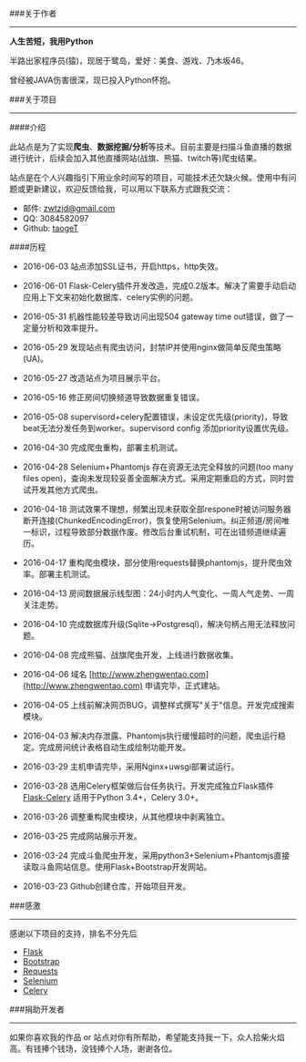 ###关于作者
***

**人生苦短，我用Python**

半路出家程序员(猿)，现居于鹭岛，爱好：美食、游戏、乃木坂46。

曾经被JAVA伤害很深，现已投入Python怀抱。

###关于项目
***

####介绍

此站点是为了实现**爬虫**、**数据挖掘/分析**等技术。目前主要是扫描斗鱼直播的数据进行统计，后续会加入其他直播网站(战旗、熊猫、twitch等)爬虫结果。

站点是在个人兴趣指引下用业余时间写的项目，可能技术还欠缺火候。使用中有问题或更新建议，欢迎反馈给我，可以用以下联系方式跟我交流：

* 邮件: zwtzjd@gmail.com
* QQ: 3084582097
* Github: [taogeT](https://github.com/taogeT)

####历程

* 2016-06-03 站点添加SSL证书，开启https，http失效。

* 2016-06-01 Flask-Celery插件开发改造，完成0.2版本。解决了需要手动启动应用上下文来初始化数据库、celery实例的问题。

* 2016-05-31 机器性能较差导致访问出现504 gateway time out错误，做了一定量分析和效率提升。

* 2016-05-29 发现站点有爬虫访问，封禁IP并使用nginx做简单反爬虫策略(UA)。

* 2016-05-27 改造站点为项目展示平台。

* 2016-05-16 修正房间切换频道导致数据重复错误。

* 2016-05-08 supervisord+celery配置错误，未设定优先级(priority)，导致beat无法分发任务到worker。supervisord config 添加priority设置优先级。

* 2016-04-30 完成爬虫重构，部署主机测试。

* 2016-04-28 Selenium+Phantomjs 存在资源无法完全释放的问题(too many files open)，查询未发现较妥善全面解决方式。采用定期重启的方式，同时尝试开发其他方式爬虫。

* 2016-04-18 测试效果不理想，频繁出现未获取全部respone时被访问服务器断开连接(ChunkedEncodingError)，恢复使用Selenium。纠正频道/房间唯一标识，过程导致部分数据作废。修改后台重试机制，可在出错频道继续遍历。

* 2016-04-17 重构爬虫模块，部分使用requests替换phantomjs，提升爬虫效率。部署主机测试。

* 2016-04-13 房间数据展示线型图：24小时内人气变化、一周人气走势、一周关注走势。

* 2016-04-10 完成数据库升级(Sqlite->Postgresql)，解决句柄占用无法释放问题。

* 2016-04-08 完成熊猫、战旗爬虫开发，上线进行数据收集。

* 2016-04-06 域名 [http://www.zhengwentao.com](http://www.zhengwentao.com) 申请完毕，正式建站。

* 2016-04-05 上线前解决网页BUG，调整样式撰写"关于"信息。开发完成搜索模块。

* 2016-04-03 解决内存泄露、Phantomjs执行缓慢超时的问题，爬虫运行稳定。完成房间统计表格自动生成绘制功能开发。

* 2016-03-29 主机申请完毕，采用Nginx+uwsgi部署试运行。

* 2016-03-28 选用Celery框架做后台任务执行。开发完成独立Flask插件 [Flask-Celery](https://github.com/taogeT/flask-celery) 适用于Python 3.4+，Celery 3.0+。

* 2016-03-26 调整重构爬虫模块，从其他模块中剥离独立。

* 2016-03-25 完成网站展示开发。

* 2016-03-24 完成斗鱼爬虫开发，采用python3+Selenium+Phantomjs直接读取斗鱼网站信息。使用Flask+Bootstrap开发网站。

* 2016-03-23 Github创建仓库，开始项目开发。

###感激
***

感谢以下项目的支持，排名不分先后

* [Flask](http://flask.pocoo.org/) 
* [Bootstrap](http://www.bootstrap.com/)
* [Requests](http://www.python-requests.org/)
* [Selenium](http://www.seleniumhq.org/)
* [Celery](http://www.celeryproject.org/)

###捐助开发者
***

如果你喜欢我的作品 or 站点对你有所帮助，希望能支持我一下，众人拾柴火焰高。有钱捧个钱场，没钱捧个人场，谢谢各位。
